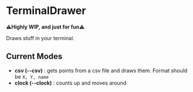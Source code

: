 
# TerminalDrawer

**⚠️Highly WIP, and just for fun⚠️**

Draws stuff in your terminal.

## Current Modes

- **csv (--csv)** : gets points from a csv file and draws them. Format should be `X, Y, name`
- **clock (--clock)** : counts up and moves around
